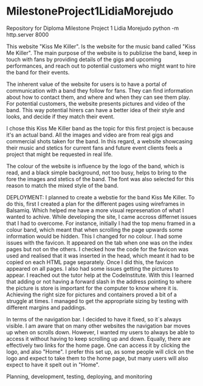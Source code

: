# MilestoneProject1LidiaMorejudo
Repository for Diploma Milestone Project 1 Lidia Morejudo
python -m http.server 8000

This website "Kiss Me Killer". Is the website for the music band called "Kiss Me Killer". The main purpose of the website is to publizise the band, keep in touch with fans by providing details of the gigs and upcoming performances, and reach out to potential customers who might want to hire the band for their events. 

The inherent value of the website for users is to have a portal of communication with a band they follow for fans. They can find information about how to contact them, and where and when they can see them play. For potential customers, the website presents pictures and video of the band. This way potential hirers can have a better idea of their style and looks, and decide if they match their event.

I chose this Kiss Me Killer band as the topic for this first project is because it's an actual band. All the images and video are from real gigs and commercial shots taken for the band. In this regard, a website showcasing their music and stetics for current fans and future event clients feels a project that might be requested in real life.

The colour of the website is influence by the logo of the band, which is read, and a black simple background, not too busy, helps to bring to the fore the images and stetics of the band. The font was also selected for this reason to match the mixed style of the band.

DEPLOYMENT:
I planned to create a webstie for the band Kiss Me Killer. To do this, first I created a plan for the different pages using wireframes in Balsamiq. Which helped me have a more visual represenation of what I wanted to achive. 
While developing the site, I came accross differnet issues that I had to overcome. For instance, initially I had the top menu framed in a colour band, which meant that when scrolling the page upwards some information would be hidden. This I changed for no colour. 
I had some issues with the favicon. It appeared on the tab when one was on the index pages but not on the others. I checked how the code for the favicon was used and realised that it was inserted in the head, which meant it had to be copied on each HTML page separately. Once I did this, the favicon appeared on all pages. 
I also had some issues getting the pictures to appear. I reached out the tutor help at the CodeInstitute. With this I learned that adding or not having a forward slash in the address pointing to where the picture is store is important for the computer to know where it is.
Achieving the right size for pictures and containers proved a bit of a struggle at times. I managed to get the appropriate sizing by testing with different margins and paddings. 

In terms of the navigation bar. I decided to have it fixed, so it´s always visible. I am aware that on many other websites the navigation bar moves up when on scrolls down. However, I wanted my users to always be able to access it without having to keep scrolling up and down. Equally, there are effectively two links for the home page. One can access it by clicking the logo, and also "Home". I prefer this set up, as some people will click on the logo and expect to take them to the home page, but many users will also expect to have it spelt out in "Home".


Planning, development, testing, deploying, and monitoring